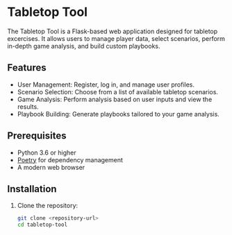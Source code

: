 # Tabletop Tool

The Tabletop Tool is a Flask-based web application designed for tabletop excercises. It allows users to manage player data, select scenarios, perform in-depth game analysis, and build custom playbooks.

## Features

- User Management: Register, log in, and manage user profiles.
- Scenario Selection: Choose from a list of available tabletop scenarios.
- Game Analysis: Perform analysis based on user inputs and view the results.
- Playbook Building: Generate playbooks tailored to your game analysis.

## Prerequisites

- Python 3.6 or higher
- [Poetry](https://python-poetry.org/) for dependency management
- A modern web browser

## Installation

1. Clone the repository:

   ```bash
   git clone <repository-url>
   cd tabletop-tool
